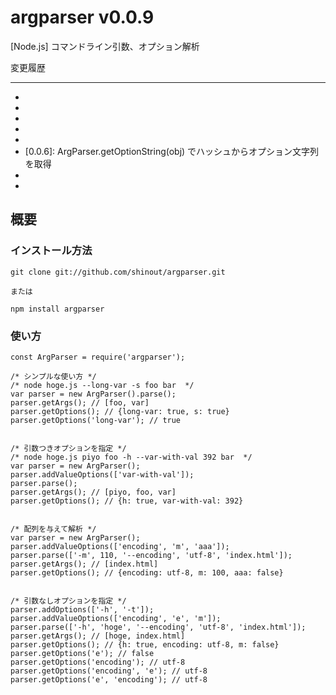 argparser v0.0.9
==================
[Node.js] コマンドライン引数、オプション解析

変更履歴

----------------
* [0.0.1]: リリース
* [0.0.2]: getterメソッドを改良
* [0.0.3]: メソッドチェーンに対応
* [0.0.4]: process.argvのreferenceでなくcopyを利用するようにした
* [0.0.5]: stringify()でコマンドの文字列に戻す作業
* [0.0.6]: ArgParser.getOptionString(obj) でハッシュからオプション文字列を取得
* [0.0.7]: ArgParser.getOptionString(obj)でnullとfalseの場合はオプションに含めないようにした
* [0.0.9]: defaultの値をfalse固定からカスタマイズできるようにした

概要
----------------
### インストール方法 ###
    git clone git://github.com/shinout/argparser.git

    または

    npm install argparser

### 使い方 ###
    const ArgParser = require('argparser');

    /* シンプルな使い方 */
    /* node hoge.js --long-var -s foo bar  */
    var parser = new ArgParser().parse();
    parser.getArgs(); // [foo, var]
    parser.getOptions(); // {long-var: true, s: true}
    parser.getOptions('long-var'); // true


    /* 引数つきオプションを指定 */
    /* node hoge.js piyo foo -h --var-with-val 392 bar  */
    var parser = new ArgParser();
    parser.addValueOptions(['var-with-val']);
    parser.parse();
    parser.getArgs(); // [piyo, foo, var]
    parser.getOptions(); // {h: true, var-with-val: 392}


    /* 配列を与えて解析 */
    var parser = new ArgParser();
    parser.addValueOptions(['encoding', 'm', 'aaa']);
    parser.parse(['-m', 110, '--encoding', 'utf-8', 'index.html']);
    parser.getArgs(); // [index.html]
    parser.getOptions(); // {encoding: utf-8, m: 100, aaa: false}


    /* 引数なしオプションを指定 */
    parser.addOptions(['-h', '-t']);
    parser.addValueOptions(['encoding', 'e', 'm']);
    parser.parse(['-h', 'hoge', '--encoding', 'utf-8', 'index.html']);
    parser.getArgs(); // [hoge, index.html]
    parser.getOptions(); // {h: true, encoding: utf-8, m: false}
    parser.getOptions('e'); // false
    parser.getOptions('encoding'); // utf-8
    parser.getOptions('encoding', 'e'); // utf-8
    parser.getOptions('e', 'encoding'); // utf-8
